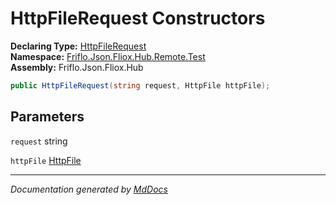 ﻿<!--  
  <auto-generated>   
    The contents of this file were generated by a tool.  
    Changes to this file may be list if the file is regenerated  
  </auto-generated>   
-->

# HttpFileRequest Constructors

**Declaring Type:** [HttpFileRequest](../index.md)  
**Namespace:** [Friflo.Json.Fliox.Hub.Remote.Test](../../index.md)  
**Assembly:** Friflo.Json.Fliox.Hub

```csharp
public HttpFileRequest(string request, HttpFile httpFile);
```

## Parameters

`request`  string

`httpFile`  [HttpFile](../../HttpFile/index.md)

___

*Documentation generated by [MdDocs](https://github.com/ap0llo/mddocs)*
